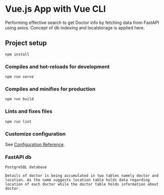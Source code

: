 # Vue.js App with Vue CLI

Performing effective search to get Doctor info by fetching data from FastAPI using axios. Concept of db indexing and localstorage is applied here. 

## Project setup
```
npm install
```

### Compiles and hot-reloads for development
```
npm run serve
```

### Compiles and minifies for production
```
npm run build
```

### Lints and fixes files
```
npm run lint
```

### Customize configuration
See [Configuration Reference](https://cli.vuejs.org/config/).

### FastAPI db
```
PostgreSQL database

Details of doctor is being accumulated in two tables namely doctor and location. As the name suggests location table holds data regarding location of each doctor while the doctor table holds information about doctor. 
```
